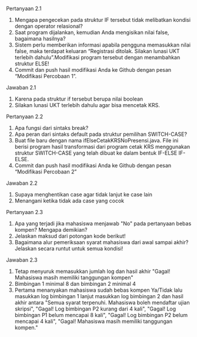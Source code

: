 Pertanyaan 2.1  
1. Mengapa pengecekan pada struktur IF tersebut tidak melibatkan kondisi dengan operator relasional?  
2. Saat program dijalankan, kemudian Anda mengisikan nilai false, bagaimana hasilnya?  
3. Sistem perlu memberikan informasi apabila pengguna memasukkan nilai false, maka terdapat keluaran “Registrasi ditolak. Silakan lunasi UKT terlebih dahulu”.Modifikasi program tersebut dengan menambahkan struktur ELSE!  
4. Commit dan push hasil modifikasi Anda ke Github dengan pesan “Modifikasi Percobaan 1”.

Jawaban 2.1  
1. Karena pada struktur if tersebut berupa nilai boolean
2. Silakan lunasi UKT terlebih dahulu agar bisa mencetak KRS.

Pertanyaan 2.2  
1. Apa fungsi dari sintaks break?
2. Apa peran dari sintaks default pada struktur pemilihan SWITCH-CASE?
3. Buat file baru dengan nama ifElseCetakKRSNoPresensi.java. File ini berisi program hasil
transformasi dari program cetak KRS menggunakan struktur SWITCH-CASE yang telah
dibuat ke dalam bentuk IF-ELSE IF-ELSE.
4. Commit dan push hasil modifikasi Anda ke Github dengan pesan “Modifikasi
Percobaan 2”

Jawaban 2.2  
1. Supaya menghentikan case agar tidak lanjut ke case lain
2. Menangani ketika tidak ada case yang cocok

Pertanyaan 2.3  
1. Apa yang terjadi jika mahasiswa menjawab "No" pada pertanyaan bebas kompen?
Mengapa demikian?
2. Jelaskan maksud dari potongan kode berikut!
3. Bagaimana alur pemeriksaan syarat mahasiswa dari awal sampai akhir? Jelaskan secara
runtut untuk semua kondisi!

Jawaban 2.3  
1. Tetap menyuruk memasukkan jumlah log dan hasil akhir "Gagal! Mahasiswa masih memiliki tanggungan kompen"
2. Bimbingan 1 minimal 8 dan bimbingan 2 minimal 4
3. Pertama menanyakan mahasiswa sudah bebas kompen Ya/Tidak lalu masukkan log bimbingan 1 lanjut masukkan log bimbingan 2 dan hasil akhir antara "Semua syarat terpenuhi. Mahasiswa boleh mendaftar ujian skripsi", "Gagal! Log bimbingan P2 kurang dari 4 kali", "Gagal! Log bimbingan P1 belum mencapai 8 kali", "Gagal! Log bimbingan P2 belum mencapai 4 kali", "Gagal! Mahasiswa masih memiliki tanggungan kompen."